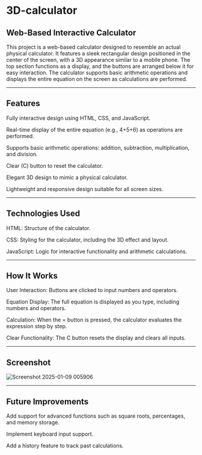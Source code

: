 # 3D-calculator

## Web-Based Interactive Calculator

This project is a web-based calculator designed to resemble an actual physical calculator. It features a sleek rectangular design positioned in the center of the screen, with a 3D appearance similar to a mobile phone. The top section functions as a display, and the buttons are arranged below it for easy interaction. The calculator supports basic arithmetic operations and displays the entire equation on the screen as calculations are performed.

-------------------------

## Features
Fully interactive design using HTML, CSS, and JavaScript.

Real-time display of the entire equation (e.g., 4+5+6) as operations are performed.

Supports basic arithmetic operations: addition, subtraction, multiplication, and division.

Clear (C) button to reset the calculator.

Elegant 3D design to mimic a physical calculator.

Lightweight and responsive design suitable for all screen sizes.

--------------------------

## Technologies Used
HTML: Structure of the calculator.

CSS: Styling for the calculator, including the 3D effect and layout.

JavaScript: Logic for interactive functionality and arithmetic calculations.

-------------------------

## How It Works
User Interaction: Buttons are clicked to input numbers and operators.

Equation Display: The full equation is displayed as you type, including numbers and operators.

Calculation: When the = button is pressed, the calculator evaluates the expression step by step.

Clear Functionality: The C button resets the display and clears all inputs.

-------------------------

## Screenshot

![Screenshot 2025-01-09 005906](https://github.com/user-attachments/assets/5990cd35-074b-45a7-8c03-d5191cdf4163)


-------------------------

## Future Improvements
Add support for advanced functions such as square roots, percentages, and memory storage.

Implement keyboard input support.

Add a history feature to track past calculations.
